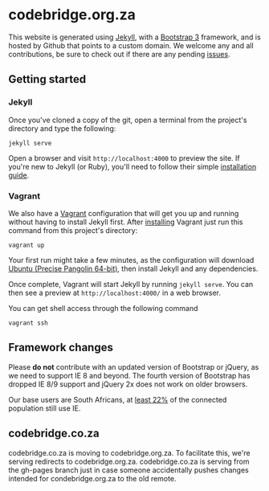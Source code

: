 codebridge.org.za
=================

This website is generated using [Jekyll](https://jekyllrb.com/), with a [Bootstrap 3](https://getbootstrap.com/) framework, and is hosted by Github that points to a custom domain. We welcome any and all contributions, be sure to check out if there are any pending [issues](https://github.com/codebridge-za/codebridge-za.github.io/issues).

## Getting started
### Jekyll

Once you've cloned a copy of the git, open a terminal from the project's directory  and type the following:

    jekyll serve

Open a browser and visit `http://localhost:4000` to preview the site. If you're new to Jekyll (or Ruby), you'll need to follow their simple [installation guide](http://jekyllrb.com/docs/home/).

### Vagrant

We also have a [Vagrant](http://www.vagrantup.com/) configuration that will get you up and running without having to install Jekyll first. After [installing](https://docs.vagrantup.com/v2/installation/index.html) Vagrant just run this command from this project's directory:

    vagrant up

Your first run might take a few minutes, as the configuration will download [Ubuntu (Precise Pangolin 64-bit)](http://releases.ubuntu.com/12.04/), then install Jekyll and any dependencies.

Once complete, Vagrant will start Jekyll by running `jekyll serve`. You can then see a preview at `http://localhost:4000/` in a web browser.

You can get shell access through the following command

    vagrant ssh

## Framework changes

Please **do not** contribute with an updated version of Bootstrap or jQuery, as we need to support IE 8 and beyond. The fourth version of Bootstrap has dropped IE 8/9 support and jQuery 2x does not work on older browsers.

Our base users are South Africans, at [least 22%](http://gs.statcounter.com/#browser-ZA-monthly-201411-201511) of the connected population still use IE.

## codebridge.co.za

codebridge.co.za is moving to codebridge.org.za. To facilitate this, we're serving redirects to codebridge.org.za. codebridge.co.za is serving from the gh-pages branch just in case someone accidentally pushes changes intended for condebridge.org.za to the old remote.
